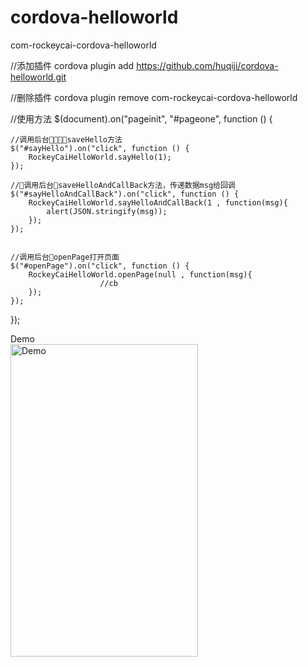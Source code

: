 # cordova-helloworld
com-rockeycai-cordova-helloworld

//添加插件
cordova plugin add https://github.com/huqiji/cordova-helloworld.git

//删除插件
cordova plugin remove com-rockeycai-cordova-helloworld

//使用方法
$(document).on("pageinit", "#pageone", function () {

    //调用后台saveHello方法
    $("#sayHello").on("click", function () {
        RockeyCaiHelloWorld.sayHello(1);
    });

    //调用后台saveHelloAndCallBack方法，传递数据msg给回调
    $("#sayHelloAndCallBack").on("click", function () {
        RockeyCaiHelloWorld.sayHelloAndCallBack(1 , function(msg){
            alert(JSON.stringify(msg));
        });
    });


    //调用后台openPage打开页面
    $("#openPage").on("click", function () {
        RockeyCaiHelloWorld.openPage(null , function(msg){
						//cb
        });
    });

});

Demo    
<img src="https://github.com/xujingzhou/BeautyHour/blob/master/Resources/Demo/Demo.gif" width = "300" height = "500" alt="Demo" align=center />
